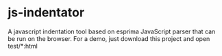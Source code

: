 js-indentator
=============

A javascript indentation tool based on esprima JavaScript parser that can be run on the browser. For a demo, just download this project and open test/*:html
